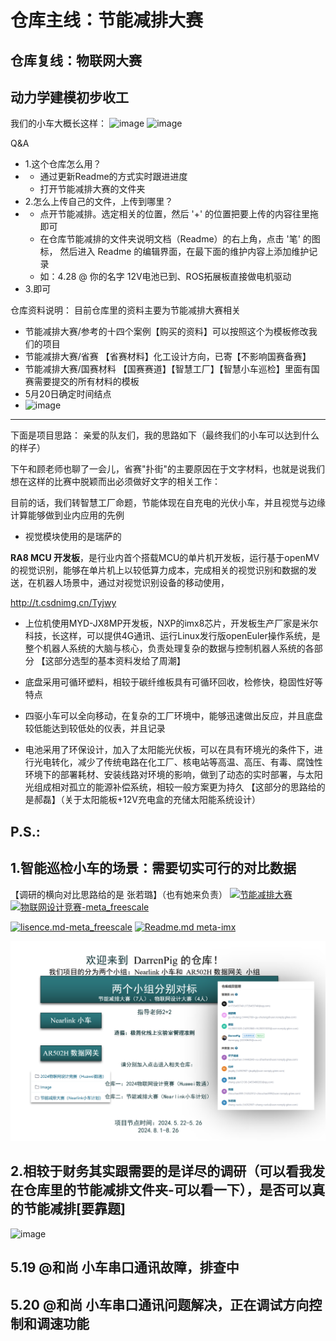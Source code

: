 # 仓库主线：节能减排大赛
## 仓库复线：物联网大赛
## 动力学建模初步收工
我们的小车大概长这样：
![image](https://github.com/Darrenpig/new_energy_coder_club/assets/121377489/d83ede20-9fef-4100-9e7a-c19c13c8c2cf)
![image](https://github.com/Darrenpig/new_energy_coder_club/assets/121377489/62f9c881-dd44-4818-a45c-eb3be9803b80)

Q&A
- 1.这个仓库怎么用？
- - 通过更新Readme的方式实时跟进进度
  - 打开节能减排大赛的文件夹
- 2.怎么上传自己的文件，上传到哪里？
- - 点开节能减排。选定相关的位置，然后 '+' 的位置把要上传的内容往里拖即可
  - 在仓库节能减排的文件夹说明文档（Readme）的右上角，点击 '笔' 的图标， 然后进入 Readme 的编辑界面，在最下面的维护内容上添加维护记录
  - 如：4.28 @ 你的名字 12V电池已到、ROS拓展板直接做电机驱动
- 3.即可
 
仓库资料说明：
目前仓库里的资料主要为节能减排大赛相关
- 节能减排大赛/参考的十四个案例【购买的资料】可以按照这个为模板修改我们的项目
- 节能减排大赛/省赛 【省赛材料】化工设计方向，已寄【不影响国赛备赛】
- 节能减排大赛/国赛材料 【国赛赛道】【智慧工厂】【智慧小车巡检】里面有国赛需要提交的所有材料的模板
- 5月20日确定时间结点
- ![image](https://github.com/Darrenpig/new_energy_coder_club/assets/121377489/8398bd56-00bb-4c17-85c5-3338129091de)
---
下面是项目思路：
亲爱的队友们，我的思路如下（最终我们的小车可以达到什么的样子）

下午和顾老师也聊了一会儿，省赛"扑街"的主要原因在于文字材料，也就是说我们想在这样的比赛中脱颖而出必须做好文字的相关工作：



目前的话，我们转智慧工厂命题，节能体现在自充电的光伏小车，并且视觉与边缘计算能够做到业内应用的先例

- 视觉模块使用的是瑞萨的

**RA8 MCU 开发板**，是行业内首个搭载MCU的单片机开发板，运行基于openMV的视觉识别，能够在单片机上以较低算力成本，完成相关的视觉识别和数据的发送，在机器人场景中，通过对视觉识别设备的移动使用，

http://t.csdnimg.cn/Tyjwy

- 上位机使用MYD-JX8MP开发板，NXP的imx8芯片，开发板生产厂家是米尔科技，长这样，可以提供4G通讯、运行Linux发行版openEuler操作系统，是整个机器人系统的大脑与核心，负责处理复杂的数据与控制机器人系统的各部分
【这部分选型的基本资料发给了周潮】

- 底盘采用可循环塑料，相较于碳纤维板具有可循环回收，检修快，稳固性好等特点
- 四驱小车可以全向移动，在复杂的工厂环境中，能够迅速做出反应，并且底盘较低能达到较低处的仪表，并且记录
- 电池采用了环保设计，加入了太阳能光伏板，可以在具有环境光的条件下，进行光电转化，减少了传统电路在化工厂、核电站等高温、高压、有毒、腐蚀性环境下的部署耗材、安装线路对环境的影响，做到了动态的实时部署，与太阳光组成相对孤立的能源补偿系统，相较一般方案更为持久
  【这部分的思路给的是郝磊】（关于太阳能板+12V充电盒的充储太阳能系统设计）

## P.S.:

## 1.智能巡检小车的场景：需要切实可行的对比数据
【调研的横向对比思路给的是 张若璐】（也有她来负责）
[![节能减排大赛](https://img.shields.io/badge/节能减排大赛-仓库-blue)](https://gitee.com/darrenpig/new_energy_coder_club/tree/master/%E8%8A%82%E8%83%BD%E5%87%8F%E6%8E%92%E5%A4%A7%E8%B5%9B%EF%BC%88Nearlink%E5%B0%8F%E8%BD%A6%E8%AE%A1%E5%88%92%EF%BC%89)         [![物联网设计竞赛-meta_freescale](https://img.shields.io/badge/物联网设计竞赛-仓库-brightgreen)](https://gitee.com/darrenpig/new_energy_coder_club/tree/master/2024%E7%89%A9%E8%81%94%E7%BD%91%E8%AE%BE%E8%AE%A1%E7%AB%9E%E8%B5%9B%EF%BC%88Huawei%E6%95%B0%E9%80%9A%EF%BC%89)



[![lisence.md-meta_freescale](https://img.shields.io/badge/lisence.md-Markdown-violet
)](https://gitee.com/darrenpig/new_energy_coder_club/blob/master/LICENSE.md)
[![Readme.md meta-imx](https://img.shields.io/badge/Readme.md-Markdown-8A2BE2
)](https://gitee.com/darrenpig/new_energy_coder_club/blob/master/README.md)

![240522Coder_Club团队初步构成](Image/240522Coder_Club%E5%9B%A2%E9%98%9F%E5%88%9D%E6%AD%A5%E6%9E%84%E6%88%90.png)

## 2.相较于财务其实跟需要的是详尽的调研（可以看我发在仓库里的节能减排文件夹-可以看一下），是否可以真的节能减排[要靠题]
![image](https://github.com/Darrenpig/new_energy_coder_club/assets/121377489/0bc704bf-ab0b-47e8-a064-36c063fc72df)
## 5.19 @和尚 小车串口通讯故障，排查中
## 5.20 @和尚 小车串口通讯问题解决，正在调试方向控制和调速功能
